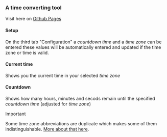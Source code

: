 ### A time converting tool
Visit here on [Github Pages](https://moxnt.github.io/time-converter/)
#### Setup
On the third tab "Configuration" a *countdown time* and a *time zone* can be entered these values will be automatically entered and updated if the time zone or time is valid.

#### Current time
Shows you the current time in your selected *time zone*

#### Countdown
Shows how many hours, minutes and secods remain until the specified *countdown time* (adjusted for *time zone*) 


> [!IMPORTANT]
> Some time zone abbreviations are duplicate which makes some of them indistinguishable. [More about that here](https://en.wikipedia.org/wiki/List_of_time_zone_abbreviations).
